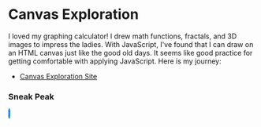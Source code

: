 # Canvas Exploration
I loved my graphing calculator! I drew math functions, fractals, and 3D images to impress the ladies. With JavaScript, I've found that I can draw on an HTML canvas just like the good old days. It seems like good practice for getting comfortable with applying JavaScript. Here is my journey: 
- [Canvas Exploration Site](https://quackersncheese.github.io/Canvas-Exploration/)

### Sneak Peak
<canvas id="canvas" style="background-color: black;border: 2px solid dodgerblue;border-radius:50%;" height="450" width="450"></canvas>
<script>
    const canvas = document.getElementById('canvas');
const ctx = canvas.getContext('2d');

let x_mid = canvas.width / 2;
let y_mid = canvas.height / 2;

/****************************************************
  think of v(t) as a vector valued function
  v(t) = [x(t), y(t)], r for range of t: [a, b]    
  so a circle of radius 10 would be input as:
  [t => 10 * Math.cos(t), t => 10 * Math.sin(t)], [0, 2 * Math.PI]
 ****************************************************/
function plotParametric(v, r, resolution = 100) {
  [x_func, y_func] = v;
  for(let t = r[0]; t <= r[1]; t += (r[1] - r[0]) / resolution) {
    // horizontal shift x, vertical shift and reflect y to center
    ctx.fillStyle = `hsla(${t * 90 % 360}, 100%, 50%, 1)`;
    ctx.fillRect(x_mid + x_func(t), y_mid - y_func(t), 2, 2);
  }
}

async function petals() {
  while(true) {  
    for(let n = 0 ; n < 360; n += 0.001) {
      plotParametric([t=>x_mid * Math.cos(n*t) * Math.cos(t), 
                      t=>y_mid * Math.cos(n*t) * Math.sin(t)], 
                      [-2 * Math.PI, 2 * Math.PI], 
                      1000);
      await new Promise(resolve => setTimeout(resolve, 1))
      ctx.fillStyle = 'black';
      ctx.fillRect(0,0,canvas.width,canvas.height);
    }
  }
}

petals();
</script>